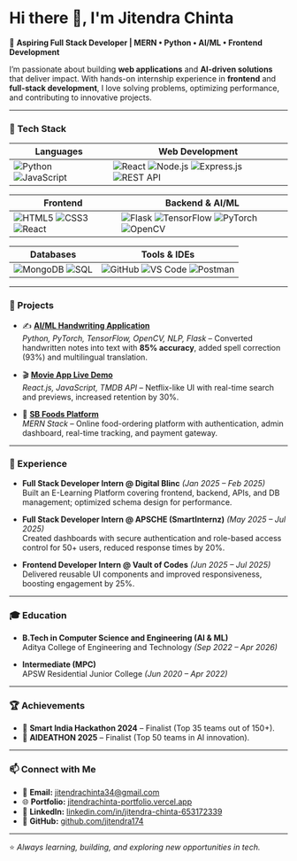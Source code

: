 # Hi there 👋, I'm Jitendra Chinta  

🎯 **Aspiring Full Stack Developer | MERN • Python • AI/ML • Frontend Development**  

I’m passionate about building **web applications** and **AI-driven solutions** that deliver impact. With hands-on internship experience in **frontend** and **full-stack development**, I love solving problems, optimizing performance, and contributing to innovative projects.  

---

### 🔧 Tech Stack  

| **Languages** | **Web Development** |
|---------------|---------------------|
| ![Python](https://img.shields.io/badge/Python-3776AB?style=for-the-badge&logo=python&logoColor=white) ![JavaScript](https://img.shields.io/badge/JavaScript-F7DF1E?style=for-the-badge&logo=javascript&logoColor=black) | ![React](https://img.shields.io/badge/React-20232A?style=for-the-badge&logo=react&logoColor=61DAFB) ![Node.js](https://img.shields.io/badge/Node.js-43853D?style=for-the-badge&logo=node.js&logoColor=white) ![Express.js](https://img.shields.io/badge/Express.js-000000?style=for-the-badge&logo=express&logoColor=white) ![REST API](https://img.shields.io/badge/REST%20API-009688?style=for-the-badge&logo=postman&logoColor=white) |

| **Frontend** | **Backend & AI/ML** |
|--------------|---------------------|
| ![HTML5](https://img.shields.io/badge/HTML5-E34F26?style=for-the-badge&logo=html5&logoColor=white) ![CSS3](https://img.shields.io/badge/CSS3-1572B6?style=for-the-badge&logo=css3&logoColor=white) ![React](https://img.shields.io/badge/React-20232A?style=for-the-badge&logo=react&logoColor=61DAFB) | ![Flask](https://img.shields.io/badge/Flask-000000?style=for-the-badge&logo=flask&logoColor=white) ![TensorFlow](https://img.shields.io/badge/TensorFlow-FF6F00?style=for-the-badge&logo=tensorflow&logoColor=white) ![PyTorch](https://img.shields.io/badge/PyTorch-EE4C2C?style=for-the-badge&logo=pytorch&logoColor=white) ![OpenCV](https://img.shields.io/badge/OpenCV-5C3EE8?style=for-the-badge&logo=opencv&logoColor=white) |

| **Databases** | **Tools & IDEs** |
|---------------|------------------|
| ![MongoDB](https://img.shields.io/badge/MongoDB-4EA94B?style=for-the-badge&logo=mongodb&logoColor=white) ![SQL](https://img.shields.io/badge/SQL-003B57?style=for-the-badge&logo=database&logoColor=white) | ![GitHub](https://img.shields.io/badge/GitHub-181717?style=for-the-badge&logo=github&logoColor=white) ![VS Code](https://img.shields.io/badge/VS%20Code-007ACC?style=for-the-badge&logo=visual-studio-code&logoColor=white) ![Postman](https://img.shields.io/badge/Postman-FF6C37?style=for-the-badge&logo=postman&logoColor=white) |

---

### 📌 Projects  
- ✍️ **[AI/ML Handwriting Application](https://github.com/jitendra174)**  
  *Python, PyTorch, TensorFlow, OpenCV, NLP, Flask* – Converted handwritten notes into text with **85% accuracy**, added spell correction (93%) and multilingual translation.  

- 🎬 **[Movie App Live Demo](https://net-chill-one.vercel.app/)**  
  *React.js, JavaScript, TMDB API* – Netflix-like UI with real-time search and previews, increased retention by 30%.  

- 🍴 **[SB Foods Platform](https://sb-foods-frontend.onrender.com/)**  
  *MERN Stack* – Online food-ordering platform with authentication, admin dashboard, real-time tracking, and payment gateway.  

---

### 💼 Experience  
- **Full Stack Developer Intern @ Digital Blinc** *(Jan 2025 – Feb 2025)*  
  Built an E-Learning Platform covering frontend, backend, APIs, and DB management; optimized schema design for performance.  

- **Full Stack Developer Intern @ APSCHE (SmartInternz)** *(May 2025 – Jul 2025)*  
  Created dashboards with secure authentication and role-based access control for 50+ users, reduced response times by 20%.  

- **Frontend Developer Intern @ Vault of Codes** *(Jun 2025 – Jul 2025)*  
  Delivered reusable UI components and improved responsiveness, boosting engagement by 25%.  

---

### 🎓 Education  
- **B.Tech in Computer Science and Engineering (AI & ML)**  
  Aditya College of Engineering and Technology *(Sep 2022 – Apr 2026)*  

- **Intermediate (MPC)**  
  APSW Residential Junior College *(Jun 2020 – Apr 2022)*  

---

### 🏆 Achievements  
- 🥇 **Smart India Hackathon 2024** – Finalist (Top 35 teams out of 150+).  
- 🏅 **AIDEATHON 2025** – Finalist (Top 50 teams in AI innovation).  

---

### 📫 Connect with Me  
- 📩 **Email:** jitendrachinta34@gmail.com  
- 🌐 **Portfolio:** [jitendrachinta-portfolio.vercel.app](https://jitendrachinta-portfolio.vercel.app/)  
- 💼 **LinkedIn:** [linkedin.com/in/jitendra-chinta-653172339](https://linkedin.com/in/jitendra-chinta-653172339)  
- 🐙 **GitHub:** [github.com/jitendra174](https://github.com/jitendra174)  

---

⭐️ *Always learning, building, and exploring new opportunities in tech.*  

